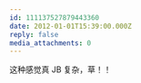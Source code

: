 ```yaml
---
id: 111137527879443360
date: 2012-01-01T15:39:00.000Z
reply: false
media_attachments: 0
---
```


这种感觉真 JB 复杂，草！！ ​​​​


